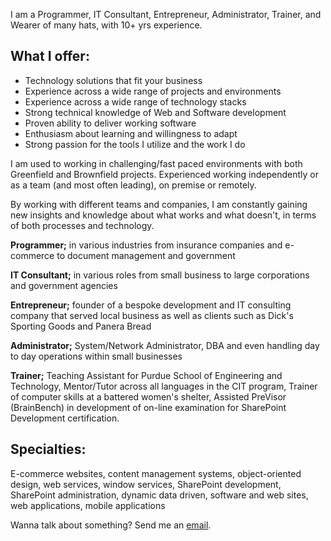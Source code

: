 I am a Programmer, IT Consultant, Entrepreneur, Administrator, Trainer, and
Wearer of many hats, with 10+ yrs experience.

## What I offer:

  * Technology solutions that fit your business
  * Experience across a wide range of projects and environments
  * Experience across a wide range of technology stacks
  * Strong technical knowledge of Web and Software development
  * Proven ability to deliver working software
  * Enthusiasm about learning and willingness to adapt
  * Strong passion for the tools I utilize and the work I do

I am used to working in challenging/fast paced environments with both
Greenfield and Brownfield projects. Experienced working independently or as a
team (and most often leading), on premise or remotely.

By working with different teams and companies, I am constantly gaining new
insights and knowledge about what works and what doesn't, in terms of both
processes and technology.

**Programmer;** in various industries from insurance companies and e-commerce to document management and government

**IT Consultant;** in various roles from small business to large corporations and government agencies

**Entrepreneur;** founder of a bespoke development and IT consulting company that served local business as well as clients such as Dick's Sporting Goods and Panera Bread 

**Administrator;** System/Network Administrator, DBA and even handling day to day operations within small businesses

**Trainer;** Teaching Assistant for Purdue School of Engineering and Technology, Mentor/Tutor across all languages in the CIT program, Trainer of computer skills at a battered women's shelter, Assisted PreVisor (BrainBench) in development of on-line examination for SharePoint Development certification. 

## Specialties:

E-commerce websites, content management systems, object-oriented design, web services, window services, SharePoint development, SharePoint administration, dynamic data driven, software and web sites, web applications, mobile applications

Wanna talk about something? Send me an
[email](mailto:&#114;&#099;&#108;&#097;&#110;&#097;&#110;&#064;&#117;&#116;&#111;&#112;&#105;&#097;&#110;&#099;&#111;&#110;&#099;&#101;&#112;&#116;&#046;&#099;&#111;&#109;).